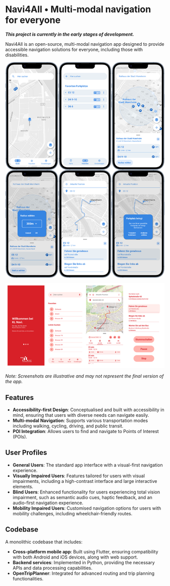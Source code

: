 # Navi4All • Multi-modal navigation for everyone

***This project is currently in the early stages of development.***

Navi4All is an open-source, multi-modal navigation app designed to provide accessible navigation solutions for everyone, including those with disabilities.

![Mannheim](./mannheim.png)

![Kaiserslautern](./kaiserslautern.png)

*Note: Screenshots are illustrative and may not represent the final version of the app.*

## Features
- **Accessibility-first Design**: Conceptualised and built with accessibility in mind, ensuring that users with diverse needs can navigate easily.
- **Multi-modal Navigation**: Supports various transportation modes including walking, cycling, driving, and public transit.
- **POI Integration**: Allows users to find and navigate to Points of Interest (POIs).

## User Profiles
- **General Users**: The standard app interface with a visual-first navigation experience.
- **Visually Impaired Users**: Features tailored for users with visual impairments, including a high-contrast interface and large interactive elements.
- **Blind Users**: Enhanced functionality for users experiencing total vision impairment, such as semantic audio cues, haptic feedback, and an audio-first navigation experience.
- **Mobility Impaired Users**: Customised navigation options for users with mobility challenges, including wheelchair-friendly routes.

## Codebase

A monolithic codebase that includes:
- **Cross-platform mobile app**: Built using Flutter, ensuring compatibility with both Android and iOS devices, along with web support.
- **Backend services**: Implemented in Python, providing the necessary APIs and data processing capabilities.
- **OpenTripPlanner**: Integrated for advanced routing and trip planning functionalities.
